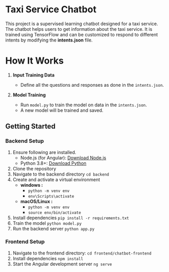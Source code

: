 # Taxi Service Chatbot

This project is a supervised learning chatbot designed for a taxi service. The chatbot helps users to get information about the taxi service. It is trained using TensorFlow and can be customized to respond to different intents by modifying the **intents.json** file.    

# How It Works
1. **Input Training Data**  
   	- Define all the questions and responses as done in the `intents.json`.

2. **Model Training**  
    - Run `model.py` to train the model on data in the `intents.json`.
    - A new model will be trained and saved.

## Getting Started
### **Backend Setup**
1. Ensure following are installed.
   	- Node.js (for Angular):  [Download Node.js](https://nodejs.org/en)
   	- Python 3.8+:   [Download Python](https://www.python.org/)
3. Clone the repository
4. Navigate to the backend directory
	`cd backend`
5. Create and activate a virtual environment
	- **windows :**
		- `python -m venv env`
		- `env\Scripts\activate`
	- **macOS/Linux :**
		- `python -m venv env`
		- `source env/bin/activate`
6. Install dependencies
	`pip install -r requirements.txt`
7. Train the model
	`python model.py`
8. Run the backend server
	`python app.py`

### **Frontend Setup**
1. Navigate to the frontend directory:
	`cd frontend/chatbot-frontend`
2. Install dependencies
	`npm install`
3. Start the Angular development server
	`ng serve`
